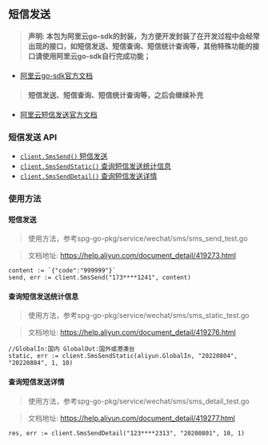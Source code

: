 ## 短信发送

> #### 声明: 本包为阿里云go-sdk的封装，为方便开发封装了在开发过程中会经常出现的接口，如短信发送、短信查询、短信统计查询等，其他特殊功能的接口请使用阿里云go-sdk自行完成功能；

- [阿里云go-sdk官方文档](https://help.aliyun.com/document_detail/311619.html)

> #### 短信发送、短信查询、短信统计查询等，之后会继续补充

- [阿里云短信发送官方文档](https://help.aliyun.com/document_detail/419273.html)

### 短信发送 API

* [`client.SmsSend()` 短信发送](#短信发送)
* [`client.SmsSendStatic()` 查询短信发送统计信息](#查询短信发送统计信息)
* [`client.SmsSendDetail()` 查询短信发送详情](#查询短信发送详情)

### 使用方法

#### 短信发送

>使用方法，参考spg-go-pkg/service/wechat/sms/sms_send_test.go

>文档地址: https://help.aliyun.com/document_detail/419273.html

````
content := `{"code":"999999"}`
send, err := client.SmsSend("173****1241", content)
````

#### 查询短信发送统计信息

>使用方法，参考spg-go-pkg/service/wechat/sms/sms_static_test.go

>文档地址: https://help.aliyun.com/document_detail/419276.html

````
//GlobalIn:国内 GlobalOut:国外或港澳台
static, err := client.SmsSendStatic(aliyun.GlobalIn, "20220804", "20220804", 1, 10)
````

#### 查询短信发送详情

>使用方法，参考spg-go-pkg/service/wechat/sms/sms_detail_test.go

>文档地址: https://help.aliyun.com/document_detail/419277.html

````
res, err := client.SmsSendDetail("123****2313", "20200801", 10, 1)
````